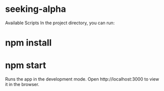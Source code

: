 # seeking-alpha

Available Scripts
In the project directory, you can run:

# npm install

# npm start
Runs the app in the development mode.
Open http://localhost:3000 to view it in the browser.

